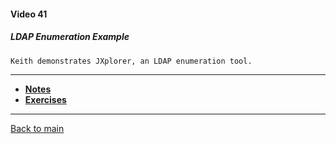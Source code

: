#### Video 41

##### LDAP Enumeration Example

```
Keith demonstrates JXplorer, an LDAP enumeration tool.
```

---

- **[Notes](notes.md)**
- **[Exercises](exercises.md)**

---

[Back to main](https://github.com/rot0xd/CBTNuggets/blob/master/CEHv9/README.md)

